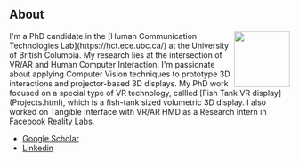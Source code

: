 ## About

<img style="float: right;" width="100" src="https://hct-lab.sites.olt.ubc.ca/files/2017/06/cropped-IMG_1451-Copy-2.jpg"> 
I'm a PhD candidate in the [Human Communication Technologies Lab](https://hct.ece.ubc.ca/) at the University of British Columbia. My research lies at the intersection of VR/AR and Human Computer Interaction. I'm passionate about applying Computer Vision techniques to prototype 3D interactions and projector-based 3D displays. 
My PhD work focused on a special type of VR technology, callled [Fish Tank VR display](Projects.html), which is a fish-tank sized volumetric 3D display. I also worked on Tangible Interface with VR/AR HMD as a Research Intern in Facebook Reality Labs. 

- [Google Scholar](https://scholar.google.ca/citations?user=JBZmcCkAAAAJ&hl=en)
- [Linkedin](https://www.linkedin.com/in/qian-zhou/)

